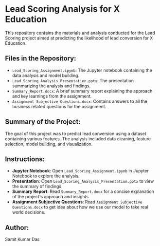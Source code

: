 # Lead Scoring Analysis for X Education

This repository contains the materials and analysis conducted for the Lead Scoring project aimed at predicting the likelihood of lead conversion for X Education.

## Files in the Repository:
- `Lead_Scoring_Assignment.ipynb`: The Jupyter notebook containing the data analysis and model building.
- `Lead_Scoring_Analysis_Presentation.pptx`: The presentation summarizing the analysis and findings.
- `Summary_Report.docx`: A brief summary report explaining the approach and key learnings from the assignment.
- `Assignment Subjective Questions.docx`: Contains answers to all the business related questions for the assignment. 

## Summary of the Project:
The goal of this project was to predict lead conversion using a dataset containing various features. The analysis included data cleaning, feature selection, model building, and visualization.

## Instructions:
- **Jupyter Notebook**: Open `Lead_Scoring_Assignment.ipynb` in Jupyter Notebook to explore the analysis.
- **Presentation**: Open `Lead_Scoring_Analysis_Presentation.pptx` to view the summary of findings.
- **Summary Report**: Read `Summary_Report.docx` for a concise explanation of the project's approach and insights.
- **Assignment Subjective Questions**: Read `Assignment Subjective Questions.docx` to get idea about how we use our model to take real world decisions.

## Author:
Samit Kumar Das

